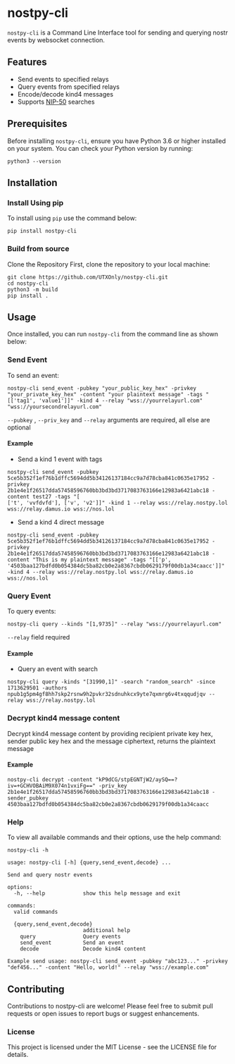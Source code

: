 # nostpy-cli

`nostpy-cli` is a Command Line Interface tool for sending and querying nostr events by websocket connection.

## Features

- Send events to specified relays
- Query events from specified relays
- Encode/decode kind4 messages
- Supports [NIP-50](https://github.com/nostr-protocol/nips/blob/master/50.md) searches

## Prerequisites

Before installing `nostpy-cli`, ensure you have Python 3.6 or higher installed on your system. You can check your Python version by running:

```
python3 --version
```
## Installation

### Install Using pip
To install using `pip` use the command below:
```
pip install nostpy-cli
```

### Build from source
Clone the Repository
First, clone the repository to your local machine:

```
git clone https://github.com/UTXOnly/nostpy-cli.git
cd nostpy-cli
python3 -m build
pip install .
```



## Usage
Once installed, you can run `nostpy-cli` from the command line as shown below:

### Send Event
To send an event:

```
nostpy-cli send_event -pubkey "your_public_key_hex" -privkey "your_private_key_hex" -content "your plaintext message" -tags "[['tag1', 'value1']]" -kind 4 --relay "wss://yourrelayurl.com" "wss://yoursecondrelayurl.com"
```
`--pubkey` , `--priv_key` and `--relay` arguments are required, all else are optional

#### Example
* Send a kind 1 event with tags

```
nostpy-cli send_event -pubkey 5ce5b352f1ef76b1dffc5694dd5b34126137184cc9a7d78cba841c0635e17952 -privkey 2b1e4e1f26517dda57458596760bb3bd3bd3717083763166e12983a6421abc18 -content test27 -tags "[
['t', 'vvfdvfd'], ['v', 'v2']]" -kind 1 --relay wss://relay.nostpy.lol wss://relay.damus.io wss://nos.lol
```

* Send a kind 4 direct message
```
nostpy-cli send_event -pubkey 5ce5b352f1ef76b1dffc5694dd5b34126137184cc9a7d78cba841c0635e17952 -privkey 2b1e4e1f26517dda57458596760bb3bd3bd3717083763166e12983a6421abc18 -content "This is my plaintext message" -tags "[['p', '4503baa127bdfd0b054384dc5ba82cb0e2a8367cbdb0629179f00db1a34caacc']]" -kind 4 --relay wss://relay.nostpy.lol wss://relay.damus.io wss://nos.lol
```

### Query Event
To query events:

```
nostpy-cli query --kinds "[1,9735]" --relay "wss://yourrelayurl.com"
```
`--relay` field required

#### Example
* Query an event with search
```
nostpy-cli query -kinds "[31990,1]" -search "random_search" -since 1713629501 -authors npub1g5pm4gf8hh7skp2rsnw9h2pvkr32sdnuhkcx9yte7qxmrg6v4txqqudjqv --relay wss://relay.nostpy.lol
```

### Decrypt kind4 message content
Decrypt kind4 message content by providing recipient private key hex, sender public key hex and the message ciphertext, returns the plaintext message

#### Example 
```
nostpy-cli decrypt -content "kP9dCG/stpEGNTjW2/aySQ==?iv=+GCHVOBAiM9X074n1vxiFg==" -priv_key 2b1e4e1f26517dda57458596760bb3bd3bd3717083763166e12983a6421abc18 -sender_pubkey 4503baa127bdfd0b054384dc5ba82cb0e2a8367cbdb0629179f00db1a34caacc 
```
### Help
To view all available commands and their options, use the help command:

```
nostpy-cli -h
```

```
usage: nostpy-cli [-h] {query,send_event,decode} ...

Send and query nostr events

options:
  -h, --help            show this help message and exit

commands:
  valid commands

  {query,send_event,decode}
                        additional help
    query               Query events
    send_event          Send an event
    decode              Decode kind4 content

Example send usage: nostpy-cli send_event -pubkey "abc123..." -privkey "def456..." -content "Hello, world!" --relay "wss://example.com"
```
## Contributing
Contributions to nostpy-cli are welcome! Please feel free to submit pull requests or open issues to report bugs or suggest enhancements.

### License
This project is licensed under the MIT License - see the LICENSE file for details.

